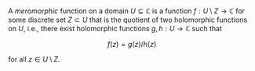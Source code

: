 A *meromorphic* function on a domain $U \subseteq \mathbb{C}$ is a function $f: U \setminus Z \to \mathbb{C}$ for some discrete set $Z \subset U$ that is the quotient of two holomorphic functions on $U$, i.e., there exist holomorphic functions $g, h: U \to \mathbb{C}$ such that 

$$
f(z) = g(z) / h(z)
$$

for all $z \in U \setminus Z$.
